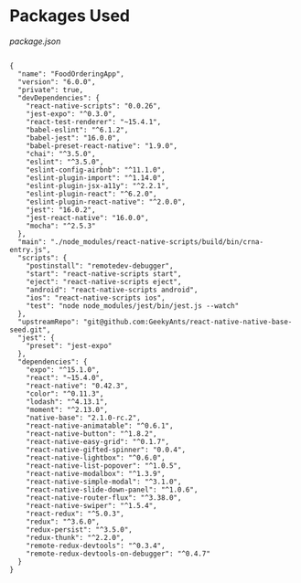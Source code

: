 # Packages Used

_package.json_

<pre class="line-numbers"><code class="language-json">
{
  "name": "FoodOrderingApp",
  "version": "6.0.0",
  "private": true,
  "devDependencies": {
    "react-native-scripts": "0.0.26",
    "jest-expo": "^0.3.0",
    "react-test-renderer": "~15.4.1",
    "babel-eslint": "^6.1.2",
    "babel-jest": "16.0.0",
    "babel-preset-react-native": "1.9.0",
    "chai": "^3.5.0",
    "eslint": "^3.5.0",
    "eslint-config-airbnb": "^11.1.0",
    "eslint-plugin-import": "^1.14.0",
    "eslint-plugin-jsx-a11y": "^2.2.1",
    "eslint-plugin-react": "^6.2.0",
    "eslint-plugin-react-native": "^2.0.0",
    "jest": "16.0.2",
    "jest-react-native": "16.0.0",
    "mocha": "^2.5.3"
  },
  "main": "./node_modules/react-native-scripts/build/bin/crna-entry.js",
  "scripts": {
    "postinstall": "remotedev-debugger",
    "start": "react-native-scripts start",
    "eject": "react-native-scripts eject",
    "android": "react-native-scripts android",
    "ios": "react-native-scripts ios",
    "test": "node node_modules/jest/bin/jest.js --watch"
  },
  "upstreamRepo": "git@github.com:GeekyAnts/react-native-native-base-seed.git",
  "jest": {
    "preset": "jest-expo"
  },
  "dependencies": {
    "expo": "^15.1.0",
    "react": "~15.4.0",
    "react-native": "0.42.3",
    "color": "^0.11.3",
    "lodash": "^4.13.1",
    "moment": "^2.13.0",
    "native-base": "2.1.0-rc.2",
    "react-native-animatable": "^0.6.1",
    "react-native-button": "^1.8.2",
    "react-native-easy-grid": "^0.1.7",
    "react-native-gifted-spinner": "0.0.4",
    "react-native-lightbox": "^0.6.0",
    "react-native-list-popover": "^1.0.5",
    "react-native-modalbox": "^1.3.9",
    "react-native-simple-modal": "^3.1.0",
    "react-native-slide-down-panel": "^1.0.6",
    "react-native-router-flux": "^3.38.0",
    "react-native-swiper": "^1.5.4",
    "react-redux": "^5.0.3",
    "redux": "^3.6.0",
    "redux-persist": "^3.5.0",
    "redux-thunk": "^2.2.0",
    "remote-redux-devtools": "^0.3.4",
    "remote-redux-devtools-on-debugger": "^0.4.7"
  }
}</code></pre>

